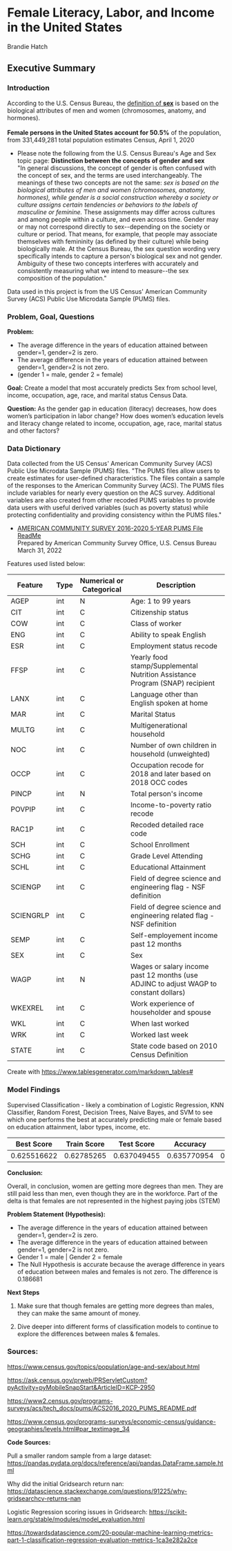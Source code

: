 # Female Literacy, Labor, and Income in the United States

Brandie Hatch


## Executive Summary

### Introduction 
According to the U.S. Census Bureau, the [definition of **sex**](https://www.census.gov/topics/population/age-and-sex/about.html) is based on the biological attributes of men and women (chromosomes, anatomy, and hormones). <br><br>
**Female persons in the United States account for 50.5%** of the population, from 331,449,281 total population estimates Census, April 1, 2020

- Please note the following from the U.S. Census Bureau's Age and Sex topic page: __Distinction between the concepts of gender and sex__<br>
"In general discussions, the concept of gender is often confused with the concept of sex, and the terms are used interchangeably. The meanings of these two concepts are not the same: *sex is based on the biological attributes of men and women (chromosomes, anatomy, hormones), while gender is a social construction whereby a society or culture assigns certain tendencies or behaviors to the labels of masculine or feminine.* These assignments may differ across cultures and among people within a culture, and even across time. Gender may or may not correspond directly to sex--depending on the society or culture or period. That means, for example, that people may associate themselves with femininity (as defined by their culture) while being biologically male. At the Census Bureau, the sex question wording very specifically intends to capture a person's biological sex and not gender. Ambiguity of these two concepts interferes with accurately and consistently measuring what we intend to measure--the sex composition of the population."

Data used in this project is from the US Census' American Community Survey (ACS) Public Use Microdata Sample (PUMS) files. <br>


### Problem, Goal, Questions

__Problem:__ 
- The average difference in the years of education attained between gender=1, gender=2 is zero. 
- The average difference in the years of education attained between gender=1, gender=2 is not zero. 
-   (gender 1 = male, gender 2 = female)

__Goal:__ Create a model that most accurately predicts Sex from school level, income, occupation, age, race, and marital status Census Data. 

__Question:__ As the gender gap in education (literacy) decreases, how does women’s participation in labor change?
How does women’s education levels and literacy change related to income, occupation, age, race, marital status and other factors?


### Data Dictionary

Data collected from the US Census' American Community Survey (ACS) Public Use Microdata Sample (PUMS) files. "The PUMS files allow users to create estimates for user-defined characteristics. The files contain a sample of the responses to the American Community Survey (ACS). The PUMS files include variables for nearly every question on the ACS survey. Additional variables are also created from other recoded PUMS variables to provide data users with useful derived variables (such as poverty status) while protecting confidentiality and providing consistency within the PUMS files." <br>
- [AMERICAN COMMUNITY SURVEY 2016-2020 5-YEAR PUMS File ReadMe](https://www2.census.gov/programs-surveys/acs/tech_docs/pums/ACS2016_2020_PUMS_README.pdf) <br> Prepared by American Community Survey Office, U.S. Census Bureau March 31, 2022<br>

Features used listed below:

| Feature   | Type | Numerical or Categorical | Description                                                                           |
|-----------|------|--------------------------|---------------------------------------------------------------------------------------|
| AGEP      | int  | N                        | Age: 1 to 99 years                                                                    |
| CIT       | int  | C                        | Citizenship status                                                                    |
| COW       | int  | C                        | Class of worker                                                                       |
| ENG       | int  | C                        | Ability to speak English                                                              |
| ESR       | int  | C                        | Employment status recode                                                              |
| FFSP      | int  | C                        | Yearly food stamp/Supplemental Nutrition Assistance Program (SNAP) recipient          |
| LANX      | int  | C                        | Language other than English spoken at home                                            |
| MAR       | int  | C                        | Marital Status                                                                        |
| MULTG     | int  | C                        | Multigenerational household                                                           |
| NOC       | int  | C                        | Number of own children in household (unweighted)                                      |
| OCCP      | int  | C                        | Occupation recode for 2018 and later based on 2018 OCC codes                          |
| PINCP     | int  | N                        | Total person's income                                                                 |
| POVPIP    | int  | C                        | Income-to-poverty ratio recode                                                        |
| RAC1P     | int  | C                        | Recoded detailed race code                                                            |
| SCH       | int  | C                        | School Enrollment                                                                     |
| SCHG      | int  | C                        | Grade Level Attending                                                                 |
| SCHL      | int  | C                        | Educational Attainment                                                                |
| SCIENGP   | int  | C                        | Field of degree science and engineering flag - NSF definition                         |
| SCIENGRLP | int  | C                        | Field of degree science and engineering related flag - NSF definition                 |
| SEMP      | int  | C                        | Self-employement income past 12 months                                                |
| SEX       | int  | C                        | Sex                                                                                   |
| WAGP      | int  | N                        | Wages or salary income past 12 months (use ADJINC to adjust WAGP to constant dollars) |
| WKEXREL   | int  | C                        | Work experience of householder and spouse                                             |
| WKL       | int  | C                        | When last worked                                                                      |
| WRK       | int  | C                        | Worked last week                                                                      |
| STATE     | int  | C                        | State code based on 2010 Census Definition                                            |



Create with https://www.tablesgenerator.com/markdown_tables# 



### Model Findings

Supervised Classification - likely a combination of Logistic Regression, KNN Classifier, Random Forest, Decision Trees, Naive Bayes, and SVM to see which one performs the best at accurately predicting male or female based on education attainment, labor types, income, etc.

| Best Score  | Train Score | Test Score  | Accuracy    | Recall      | Precision   | Specificity | F1          |
|-------------|-------------|-------------|-------------|-------------|-------------|-------------|-------------|
| 0.625516622 | 0.62785265  | 0.637049455 | 0.635770954 | 0.563139932 | 0.650887574 | 0.563139932 | 0.603842635 |

__Conclusion:__ 

Overall, in conclusion, women are getting more degrees than men. They are still paid less than men, even though they are in the workforce. Part of the delta is that females are not represented in the highest paying jobs (STEM)


__Problem Statement (Hypothesis):__ 
- The average difference in the years of education attained between gender=1, gender=2 is zero.
- The average difference in the years of education attained between gender=1, gender=2 is not zero.
- Gender 1 = male | Gender 2 = female
- The Null Hypothesis is accurate because the average difference in years of education between males and females is not zero.  The difference is 0.186681


__Next Steps__

1. Make sure that though females are getting more degrees than males,  they can make the same amount of money. 

2. Dive deeper into different forms of classification models to continue to explore the differences between males & females.


### Sources:

https://www.census.gov/topics/population/age-and-sex/about.html

https://ask.census.gov/prweb/PRServletCustom?pyActivity=pyMobileSnapStart&ArticleID=KCP-2950

https://www2.census.gov/programs-surveys/acs/tech_docs/pums/ACS2016_2020_PUMS_README.pdf

https://www.census.gov/programs-surveys/economic-census/guidance-geographies/levels.html#par_textimage_34


__Code Sources:__

Pull a smaller random sample from a large dataset: https://pandas.pydata.org/docs/reference/api/pandas.DataFrame.sample.html 

Why did the initial Gridsearch return nan: https://datascience.stackexchange.com/questions/91225/why-gridsearchcv-returns-nan

Logistic Regression scoring issues in Gridsearch: https://scikit-learn.org/stable/modules/model_evaluation.html

https://towardsdatascience.com/20-popular-machine-learning-metrics-part-1-classification-regression-evaluation-metrics-1ca3e282a2ce
